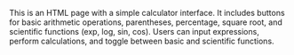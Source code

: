 This is an HTML page with a simple calculator interface. It includes buttons for basic arithmetic operations, parentheses, percentage, square root, and scientific functions (exp, log, sin, cos). Users can input expressions, perform calculations, and toggle between basic and scientific functions.
